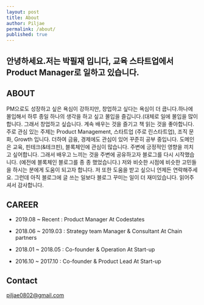 ```yaml
---
layout: post
title: About
author: Piljae
permalink: /about/
published: true
---
```

## 안녕하세요.저는 박필재 입니다, 교육 스타트업에서 Product Manager로 일하고 있습니다.

## ABOUT

 PM으로도 성장하고 싶은 욕심이 강하지만, 창업하고 싶다는 욕심이 더 큽니다.하나에 몰입해서 하루 종일 하나의 생각을 하고 싶고 몰입을 즐깁니다.(대체로 일에 몰입을 많이 합니다. 그래서 창업하고 싶습니다. 계속 배우는 것을 즐기고 책 읽는 것을 좋아합니다. 주로 관심 있는 주제는 Product Management, 스타트업 (주로 린스타트업), 조직 문화, Growth 입니다. 더하여 금융, 경제에도 관심이 있어 꾸준히 공부 중입니다. 도메인은 교육, 핀테크(&테크핀), 블록체인에 관심이 많습니다.
 주변에 긍정적인 영향을 끼치고 싶어합니다. 그래서 배우고 느끼는 것을 주변에 공유하고자 블로그를 다시 시작했습니다. (예전에 블록체인 블로그를 종 종 했었습니다.) 저와 비슷한 시점에 비슷한 고민들을 하시는 분에게 도움이 되고자 합니다. 저 또한 도움을 받고 싶으니 언제든 연락해주세요. 그런데 아직 블로그에 글 쓰는 일보다 블로그 꾸미는 일이 더 재미있습니다. 읽어주셔서 감사합니다.


## CAREER


- 2019.08 ~ Recent   : Product Manager At Codestates

- 2018.06 ~ 2019.03  : Strategy team Manager & Consultant At Chain partners
			
- 2018.01 ~ 2018.05  : Co-founder & Operation At Start-up

- 2016.10 ~ 2017.10  : Co-founder & Product Lead At Start-up


## Contact

piljae0802@gmail.com








